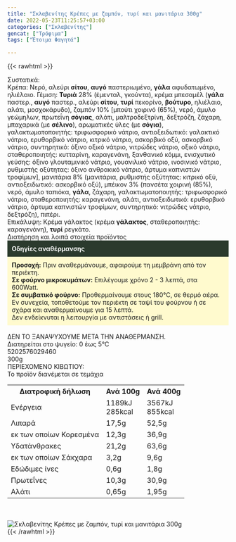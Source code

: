 ```yaml
---
title: "Σκλαβενίτης Κρέπες με ζαμπόν, τυρί και μανιτάρια 300g"
date: 2022-05-23T11:25:57+03:00
categories: ["Σκλαβενίτης"]
gencat: ["Τρόφιμα"]
tags: ["Έτοιμα Φαγητά"]

---
```

{{< rawhtml >}}

<div class="sload534"><div class="product"><div id="sistatika">Συστατικά:</div><div class="alltext">Κρέπα: Nερό, αλεύρι <b>σίτου</b>, <b>αυγό</b> παστεριωμένο, <b>γάλα</b> αφυδατωμένο, ηλιέλαιο. Γέμιση: <b>Τυριά</b> 28% (έμενταλ, γκούντα), κρέμα μπεσαμέλ (<b>γάλα</b> παστερ., <b>αυγό</b> παστερ., αλεύρι <b>σίτου</b>, <b>τυρί</b> πεκορίνο, <b>βούτυρο</b>, ηλιέλαιο, αλάτι, μοσχοκάρυδο), ζαμπόν 10% [μπούτι χοιρινό (65%), νερό, άμυλο γεώμηλων, πρωτεΐνη <b>σόγιας</b>, αλάτι, μαλτροδεξτρίνη, δεξτρόζη, ζάχαρη, μπαχαρικά (με <b>σέλινο</b>), αρωματικές ύλες (με <b>σόγια</b>), γαλακτωματοποιητής: τριφωσφορικό νάτριο, αντιοξειδωτικό: γαλακτικό νάτριο, ερυθορβικό νάτριο, κιτρικό νάτριο, ασκορβικό οξύ, ασκορβικό νάτριο, συντηρητικό: όξινο οξικό νάτριο, νιτρώδες νάτριο, οξικό νάτριο, σταθεροποιητής: κυτταρίνη, καραγενάνη, ξανθανικό κόμμι, ενισχυτικό γεύσης: όξινο γλουταμινικό νάτριο, γουανιλικό νάτριο, ινοσινικό νάτριο, ρυθμιστής οξύτητας: όξινο ανθρακικό νάτριο, άρτυμα καπνιστών τροφίμων], μανιτάρια 8% (μανιτάρια, ρυθμιστής οξύτητας: κιτρικό οξύ, αντιοξειδωτικό: ασκορβικό οξύ), μπέικον 3% (πανσέτα χοιρινή (85%), νερό, άμυλο ταπιόκα, <b>γάλα</b>, ζάχαρη, γαλακτωματοποιητής: τριφωσφορικό νάτριο, σταθεροποιητής: καραγενάνη, αλάτι, αντιοξειδωτικό: ερυθορβικό νάτριο, άρτυμα καπνιστών τροφίμων, συντηρητικό: νιτρώδες νάτριο, δεξτρόζη), πιπέρι.<br>Επικάλυψη: Κρέμα γάλακτος (κρέμα <b>γάλακτος</b>, σταθεροποιητής: καραγενάνη), <b>τυρί</b> ρεγκάτο.</div><div id="loipa">Διατήρηση και λοιπά στοιχεία προϊόντος</div><div class="alltext"><div style="background:#2b3a2d;padding:10px;color:#fff"><b>Οδηγίες αναθέρμανσης</b></div><div style="background:#ffface;padding:10px;"><b>Προσοχή:</b> Πριν αναθερμάνουμε, αφαιρούμε τη μεμβράνη από τον περιέκτη.<br><b>Σε φούρνο μικροκυμάτων:</b> Επιλέγουμε χρόνο 2 - 3 λεπτά, στα 600Watt.<br><b>Σε συμβατικό φούρνο:</b> Προθερμαίνουμε στους 180°C, σε θερμό αέρα. Εν συνεχεία, τοποθετούμε τον περιέκτη σε ταψί του φούρνου ή σε σχάρα και αναθερμαίνουμε για 15 λεπτά.<br>Δεν ενδείκνυται η λειτουργία με αντιστάσεις ή grill.</div><br>ΔΕΝ ΤΟ ΞΑΝΑΨΥΧΟΥΜΕ ΜΕΤΑ ΤΗΝ ΑΝΑΘΕΡΜΑΝΣΗ.<br>Διατηρείται στο ψυγείο: 0 έως 5°C<br></div><div id="barcode"><div id="barimage1"></div><span id="bartext">5202576029460</span></div><div id="varos"><div id="varosimage1"></div><span id="varostext">300g</span></div><div id="kivotio">ΠΕΡΙΕΧΟΜΕΝΟ ΚΙΒΩΤΙΟΥ:<br>Το προϊόν διανέμεται σε τεμάχια</div><div class="tabout"><table id="diatable"><tbody><tr><th>Διατροφική δήλωση</th><th>Ανά 100g</th><th>Ανά 400g</th></tr><tr><td class="texr2">Ενέργεια</td><td class="texr">1189kJ<br>285kcal</td><td class="texr">3567kJ<br>855kcal</td></tr><tr><td class="texr2">Λιπαρά</td><td class="texr">17,5g</td><td class="texr">52,5g</td></tr><tr><td class="gray">εκ των οποίων Κορεσµένα</td><td class="gray2">12,3g</td><td class="gray2">36,9g</td></tr><tr><td class="texr2">Yδατάνθρακες</td><td class="texr">21,2g</td><td class="texr">63,6g</td></tr><tr><td class="gray">εκ των οποίων Σάκχαρα</td><td class="gray2">3,2g</td><td class="gray2">9,6g</td></tr><tr><td class="texr2">Eδώδιμες ίνες</td><td class="texr">0,6g</td><td class="texr">1,8g</td></tr><tr><td class="texr2">Πρωτεΐνες</td><td class="texr">10,3g</td><td class="texr">30,9g</td></tr><tr><td class="texr2">Αλάτι</td><td class="texr">0,65g</td><td class="texr">1,95g</td></tr></tbody></table></div><br><br><div class="pimg"><img alt="Σκλαβενίτης Κρέπες με ζαμπόν, τυρί και μανιτάρια 300g" title="Σκλαβενίτης Κρέπες με ζαμπόν, τυρί και μανιτάρια 300g" src="/media/images/sklavenitis-krepes-me-zampon,-tyri-kai-manitaria-300g.jpg"></div></div></div>
{{< /rawhtml >}}


